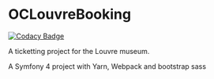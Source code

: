 # OCLouvreBooking

[![Codacy Badge](https://api.codacy.com/project/badge/Grade/1d7e3e1be7c745cca886038334f8f69a)](https://www.codacy.com/app/buba71/OCLouvreBooking?utm_source=github.com&amp;utm_medium=referral&amp;utm_content=buba71/OCLouvreBooking&amp;utm_campaign=Badge_Grade)

A ticketting project for the Louvre museum.


A Symfony 4 project with Yarn, Webpack and bootstrap sass
